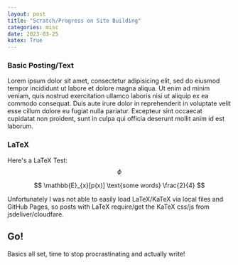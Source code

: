 ```yaml
---
layout: post
title: "Scratch/Progress on Site Building"
categories: misc
date: 2023-03-25
katex: True
---
```


### Basic Posting/Text

Lorem ipsum dolor sit amet, consectetur adipisicing elit, sed do eiusmod tempor incididunt ut labore et dolore magna aliqua. Ut enim ad minim veniam, quis nostrud exercitation ullamco laboris nisi ut aliquip ex ea commodo consequat. Duis aute irure dolor in reprehenderit in voluptate velit esse cillum dolore eu fugiat nulla pariatur. Excepteur sint occaecat cupidatat non proident, sunt in culpa qui officia deserunt mollit anim id est laborum.

### LaTeX

Here's a LaTeX Test: $$ \phi $$

$$ \mathbb{E}_{x}[p(x)] \text{some words} \frac{2}{4} $$

Unfortunately I was not able to easily load LaTeX/KaTeX via local files
and GitHub Pages, so posts with LaTeX require/get the KaTeX css/js
from jsdeliver/cloudfare.

## Go!

Basics all set, time to stop procrastinating and actually write!